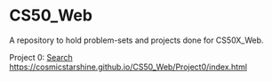# CS50_Web
A repository to hold problem-sets and projects done for CS50X_Web.

Project 0: [Search](https://cosmicstarshine.github.io/CS50_Web/Project0/index.html)
https://cosmicstarshine.github.io/CS50_Web/Project0/index.html


